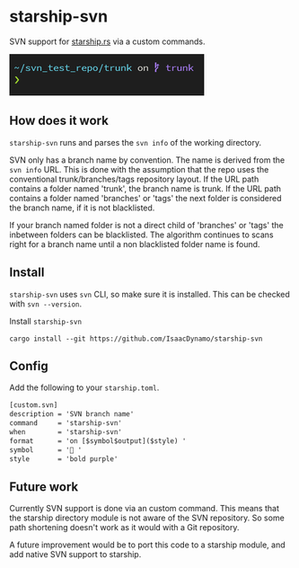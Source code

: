 # starship-svn
SVN support for [starship.rs](https://starship.rs) via a custom commands.

![demo](starship-svn-demo.png)

## How does it work
`starship-svn` runs and parses the `svn info` of the working directory.

SVN only has a branch name by convention. The name is derived from the `svn info` URL. This is done
with the assumption that the repo uses the conventional trunk/branches/tags repository layout. If
the URL path contains a folder named 'trunk', the branch name is trunk. If the URL path contains a
folder named 'branches' or 'tags' the next folder is considered the branch name, if it is not
blacklisted.

If your branch named folder is not a direct child of 'branches' or 'tags' the inbetween folders can be blacklisted.
The algorithm continues to scans right for a branch name until a non blacklisted folder name is found.


## Install
`starship-svn` uses `svn` CLI, so make sure it is installed. This can be checked with `svn --version`.

Install `starship-svn`
```
cargo install --git https://github.com/IsaacDynamo/starship-svn
```

## Config
Add the following to your `starship.toml`.

```
[custom.svn]
description = 'SVN branch name'
command     = 'starship-svn'
when        = 'starship-svn'
format      = 'on [$symbol$output]($style) '
symbol      = ' '
style       = 'bold purple'
```

## Future work
Currently SVN support is done via an custom command. This means that the starship directory module is not aware of the SVN repository. So some path shortening doesn't work as it would with a Git repository.

A future improvement would be to port this code to a starship module, and add native SVN support to starship.
